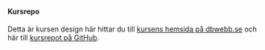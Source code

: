 #### Kursrepo

Detta är kursen design här hittar du till [kursens hemsida på dbwebb.se](https://dbwebb.se/kurser/design-v2) och här till [kursrepot på GitHub](https://github.com/dbwebb-se/design).
